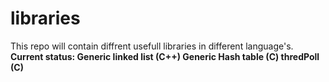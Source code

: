 # libraries

This repo will contain diffrent usefull libraries in different language's. <b>
Current status: <b>
Generic linked list (C++) <b>
Generic Hash table (C)  <b>
thredPoll (C) <b>

